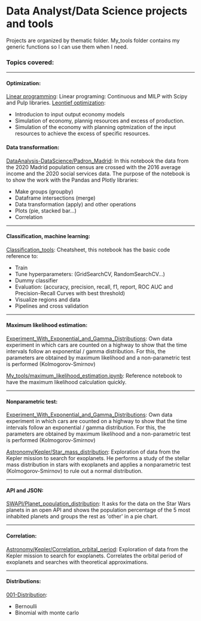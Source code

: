 # Data Analyst/Data Science projects and tools

Projects are organized by thematic folder.
My_tools folder contains my generic functions so I can use them when I need.

### Topics covered:

___
#### Optimization:
[Linear programming](https://github.com/javicebri/DataAnalysis-DataScience/tree/main/My_tools/Optimization): 
Linear programing: Continuous and MILP with Scipy and Pulp libraries.
[Leontief optimization](https://github.com/javicebri/DataAnalysis-DataScience/tree/main/My_tools/Optimization): 
- Introducion to input output economy models
- Simulation of economy, plannig resources and excess of production.
- Simulation of the economy with planning optmization of the input resources to achieve the excess of specific resources.

#### Data transformation: 
[DataAnalysis-DataScience/Padron_Madrid](https://github.com/javicebri/DataAnalysis-DataScience/tree/main/Padron_Madrid): In this notebook the data from the 2020 Madrid population census are crossed with the 2016 average income and the 2020 social services data. The purpose of the notebook is to show the work with the Pandas and Plotly libraries: 
- Make groups (groupby)
- Dataframe intersections (merge)
- Data transformation (apply) and other operations
- Plots (pie, stacked bar...)
- Correlation
___
#### Classification, machine learning:
[Classification_tools](https://github.com/javicebri/DataAnalysis-DataScience/tree/main/My_tools/Classification):
Cheatsheet, this notebook has the basic code reference to: 
- Train 
- Tune hyperparameters: (GridSearchCV, RandomSearchCV...)
- Dummy classifier
- Evaluation: (accuracy, precision, recall, f1, report, ROC AUC and Precision-Recall Curves with best threshold)
- Visualize regions and data
- Pipelines and cross validation

___
#### Maximum likelihood estimation:
[Experiment_With_Exponential_and_Gamma_Distributions](https://github.com/javicebri/DataAnalysis-DataScience/tree/main/Experiment_With_Exponential_and_Gamma_Distributions): 
Own data experiment in which cars are counted on a highway to show that the time intervals follow an exponential / gamma distribution. For this, the parameters are obtained by maximum likelihood and a non-parametric test is performed (Kolmogorov-Smirnov)

[My_tools/maximum_likelihood_estimation.ipynb](https://github.com/javicebri/DataAnalysis-DataScience/tree/main/My_tools/Maximum_likelihood_estimation): Reference notebook to have the maximum likelihood calculation quickly.
___      
#### Nonparametric test:
[Experiment_With_Exponential_and_Gamma_Distributions](https://github.com/javicebri/DataAnalysis-DataScience/tree/main/Experiment_With_Exponential_and_Gamma_Distributions): 
Own data experiment in which cars are counted on a highway to show that the time intervals follow an exponential / gamma distribution. For this, the parameters are obtained by maximum likelihood and a non-parametric test is performed (Kolmogorov-Smirnov)

[Astronomy/Kepler/Star_mass_distribution](https://github.com/javicebri/DataAnalysis-DataScience/tree/main/Astronomy/Kepler/Star_mass_distribution): 
Exploration of data from the Kepler mission to search for exoplanets. He performs a study of the stellar mass distribution in stars with exoplanets and applies a nonparametric test (Kolmogorov-Smirnov) to rule out a normal distribution.
___
#### API and JSON: 
[SWAPI/Planet_population_distribution](https://github.com/javicebri/DataAnalysis-DataScience/tree/main/SWAPI/Planet_population_distribution): It asks for the data on the Star Wars planets in an open API and shows the population percentage of the 5 most inhabited planets and groups the rest as 'other' in a pie chart. 
___      
#### Correlation:
[Astronomy/Kepler/Correlation_orbital_period](https://github.com/javicebri/DataAnalysis-DataScience/tree/main/Astronomy/Kepler/Star_mass_distribution): 
Exploration of data from the Kepler mission to search for exoplanets. Correlates the orbital period of exoplanets and searches with theoretical approximations.
___
#### Distributions:
[001-Distribution](https://github.com/javicebri/DataAnalysis-DataScience/tree/main/Theory%20%26%20Practice/001-Distributions): 
- Bernoulli
- Binomial with monte carlo
